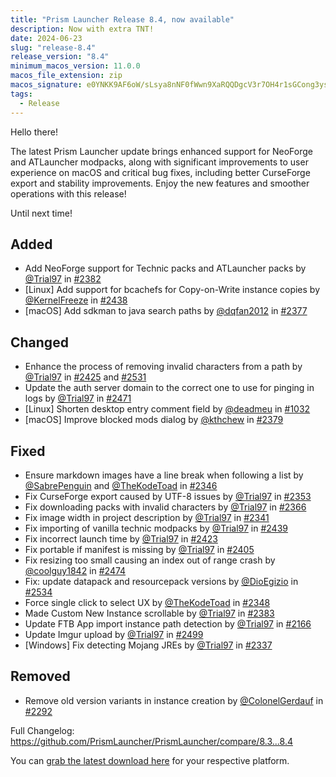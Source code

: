```yaml
---
title: "Prism Launcher Release 8.4, now available"
description: Now with extra TNT!
date: 2024-06-23
slug: "release-8.4"
release_version: "8.4"
minimum_macos_version: 11.0.0
macos_file_extension: zip
macos_signature: e0YNKK9AF6oW/sLsya8nNF0fWwn9XaRQQDgcV3r7OH4r1sGCong3ysHJpn4yoCShhIBQbs+eskY7+3hl/TtsBg==
tags:
  - Release
---
```


Hello there!

The latest Prism Launcher update brings enhanced support for NeoForge and ATLauncher modpacks, along with significant improvements to user experience on macOS and critical bug fixes, including better CurseForge export and stability improvements. Enjoy the new features and smoother operations with this release!

Until next time!

## Added

- Add NeoForge support for Technic packs and ATLauncher packs by [@Trial97](https://github.com/Trial97) in [#2382](https://github.com/PrismLauncher/PrismLauncher/pull/2382)
- [Linux] Add support for bcachefs for Copy-on-Write instance copies by [@KernelFreeze](https://github.com/KernelFreeze) in [#2438](https://github.com/PrismLauncher/PrismLauncher/pull/2438)
- [macOS] Add sdkman to java search paths by [@dqfan2012](https://github.com/dqfan2012) in [#2377](https://github.com/PrismLauncher/PrismLauncher/pull/2377)

## Changed

- Enhance the process of removing invalid characters from a path by [@Trial97](https://github.com/Trial97) in [#2425](https://github.com/PrismLauncher/PrismLauncher/pull/2425) and [#2531](https://github.com/PrismLauncher/PrismLauncher/pull/2531)
- Update the auth server domain to the correct one to use for pinging in logs by [@Trial97](https://github.com/Trial97) in [#2471](https://github.com/PrismLauncher/PrismLauncher/pull/2471)
- [Linux] Shorten desktop entry comment field by [@deadmeu](https://github.com/deadmeu) in [#1032](https://github.com/PrismLauncher/PrismLauncher/pull/1032)
- [macOS] Improve blocked mods dialog by [@kthchew](https://github.com/kthchew) in [#2379](https://github.com/PrismLauncher/PrismLauncher/pull/2379)

## Fixed

- Ensure markdown images have a line break when following a list by [@SabrePenguin](https://github.com/SabrePenguin) and [@TheKodeToad](https://github.com/TheKodeToad) in [#2346](https://github.com/PrismLauncher/PrismLauncher/pull/2346)
- Fix CurseForge export caused by UTF-8 issues by [@Trial97](https://github.com/Trial97) in [#2353](https://github.com/PrismLauncher/PrismLauncher/pull/2353)
- Fix downloading packs with invalid characters by [@Trial97](https://github.com/Trial97) in [#2366](https://github.com/PrismLauncher/PrismLauncher/pull/2366)
- Fix image width in project description by [@Trial97](https://github.com/Trial97) in [#2341](https://github.com/PrismLauncher/PrismLauncher/pull/2341)
- Fix importing of vanilla technic modpacks by [@Trial97](https://github.com/Trial97) in [#2439](https://github.com/PrismLauncher/PrismLauncher/pull/2439)
- Fix incorrect launch time by [@Trial97](https://github.com/Trial97) in [#2423](https://github.com/PrismLauncher/PrismLauncher/pull/2423)
- Fix portable if manifest is missing by [@Trial97](https://github.com/Trial97) in [#2405](https://github.com/PrismLauncher/PrismLauncher/pull/2405)
- Fix resizing too small causing an index out of range crash by [@coolguy1842](https://github.com/coolguy1842) in [#2474](https://github.com/PrismLauncher/PrismLauncher/pull/2474)
- Fix: update datapack and resourcepack versions by [@DioEgizio](https://github.com/DioEgizio) in [#2534](https://github.com/PrismLauncher/PrismLauncher/pull/2534)
- Force single click to select UX by [@TheKodeToad](https://github.com/TheKodeToad) in [#2348](https://github.com/PrismLauncher/PrismLauncher/pull/2348)
- Made Custom New Instance scrollable by [@Trial97](https://github.com/Trial97) in [#2383](https://github.com/PrismLauncher/PrismLauncher/pull/2383)
- Update FTB App import instance path detection by [@Trial97](https://github.com/Trial97) in [#2166](https://github.com/PrismLauncher/PrismLauncher/pull/2166)
- Update Imgur upload by [@Trial97](https://github.com/Trial97) in [#2499](https://github.com/PrismLauncher/PrismLauncher/pull/2499)
- [Windows] Fix detecting Mojang JREs by [@Trial97](https://github.com/Trial97) in [#2337](https://github.com/PrismLauncher/PrismLauncher/pull/2337)

## Removed

- Remove old version variants in instance creation by [@ColonelGerdauf](https://github.com/ColonelGerdauf) in [#2292](https://github.com/PrismLauncher/PrismLauncher/pull/2292)

Full Changelog: <https://github.com/PrismLauncher/PrismLauncher/compare/8.3...8.4>

You can [grab the latest download here](https://prismlauncher.org/download/) for your respective platform.
